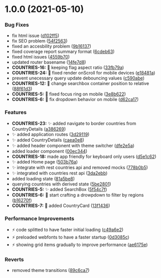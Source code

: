 # 1.0.0 (2021-05-10)


### Bug Fixes

* fix html issue ([d102ff5](https://github.com/victorseara/countries-rest-api-with-theme-switcher/commit/d102ff501b45dde956fea66ac1a98f1769458141))
* fix SEO problem ([54f2563](https://github.com/victorseara/countries-rest-api-with-theme-switcher/commit/54f256357668decfc194d5eee97be2d77f9f8bd7))
* fixed an accesbility problem ([9b16137](https://github.com/victorseara/countries-rest-api-with-theme-switcher/commit/9b16137409b0b4576253c620f059aadff9d47907))
* fixed coverage report summary format ([6cdeb63](https://github.com/victorseara/countries-rest-api-with-theme-switcher/commit/6cdeb63bf1ea0e6f180d1139b263a98e0f60eebc))
* fixed html issues ([4559b70](https://github.com/victorseara/countries-rest-api-with-theme-switcher/commit/4559b706a6e68d554c111fc9ceaff9bd6cf8b5cb))
* updated router basename ([14fe7d8](https://github.com/victorseara/countries-rest-api-with-theme-switcher/commit/14fe7d82ccbd0f358d065e20c69716116a3f05b7))
* **COUNTRIES-16:** :bug: keeping flag aspect ratio ([33fb79a](https://github.com/victorseara/countries-rest-api-with-theme-switcher/commit/33fb79af3e8ee236f6de51c58c48202fbddebc05))
* **COUNTRIES-24:** :bug: fixed render onScroll for mobile devices ([e18481a](https://github.com/victorseara/countries-rest-api-with-theme-switcher/commit/e18481a8044025f0a4aa2893103c58a217e84589))
* prevent unecessary query update debouncing values ([c590abe](https://github.com/victorseara/countries-rest-api-with-theme-switcher/commit/c590abe5a96e4db7d2cbc492b7be1462ccee5b0f))
* **COUNTRIES-12:** :bug: change searchbox container position to relative ([88f61d3](https://github.com/victorseara/countries-rest-api-with-theme-switcher/commit/88f61d3496ed2083ce8aeb1b661b5ab4400b62c0))
* **COUNTRIES-5:** :bug: fixed focus ring on mobile ([3e8b622](https://github.com/victorseara/countries-rest-api-with-theme-switcher/commit/3e8b62230287af341e63aa12fa87d08d3d04c2b9))
* **COUNTRIES-6:** :bug: fix dropdown behavior on mobile ([d62ca17](https://github.com/victorseara/countries-rest-api-with-theme-switcher/commit/d62ca179ba87b2be749c3ccb013894cca5f51648))


### Features

* **COUNTRIES-23:** :sparkles: added navigate to border countries from CountryDetails ([a386269](https://github.com/victorseara/countries-rest-api-with-theme-switcher/commit/a386269e24f4412489404565912cb6f7f22cd2b0))
* :sparkles: added application routes ([3d29119](https://github.com/victorseara/countries-rest-api-with-theme-switcher/commit/3d29119bc7889b2d31ae333733bc22ff6b9551d6))
* :sparkles: added CountryDetails ([caea0e8](https://github.com/victorseara/countries-rest-api-with-theme-switcher/commit/caea0e8b9d27dc3e9e87c6df0d200a2d668beeda))
* :sparkles: added header component with theme switcher ([dfe2e5a](https://github.com/victorseara/countries-rest-api-with-theme-switcher/commit/dfe2e5acc8e5d0d79e5c4d5ce9dc82437bcb596e))
* added loader component ([00ec344](https://github.com/victorseara/countries-rest-api-with-theme-switcher/commit/00ec34453623357a051d1be87d2b394880799328))
* **COUNTRIES-18:** made app friendly for keyboard only users ([d5e1c62](https://github.com/victorseara/countries-rest-api-with-theme-switcher/commit/d5e1c62db4052182783cdf8b36fac74ae38c5fc0))
* :sparkles: added Home page ([503b76a](https://github.com/victorseara/countries-rest-api-with-theme-switcher/commit/503b76adf653930565f0e0a4a3c5f99c45539b08))
* :sparkles: integrate with rest countries api and removed mocks ([778b0b5](https://github.com/victorseara/countries-rest-api-with-theme-switcher/commit/778b0b5c4bb3eba09182bbe2daedaee220f98ef0))
* :sparkles: integrated with countries rest api ([3da2ebb](https://github.com/victorseara/countries-rest-api-with-theme-switcher/commit/3da2ebb242e23a16138d39c7c79e551a1d50c947))
* added loading state ([81a5be8](https://github.com/victorseara/countries-rest-api-with-theme-switcher/commit/81a5be852ba861de9c26e141354a2342f378c005))
* querying countries with derived state ([5be2801](https://github.com/victorseara/countries-rest-api-with-theme-switcher/commit/5be280138cb2462f9e66f8a8d23ad0f285abbbd0))
* **COUNTRIES-5:** :sparkles: added SearchBox ([5f54c7f](https://github.com/victorseara/countries-rest-api-with-theme-switcher/commit/5f54c7f4d91e2d6e8e5b7cde69fd6e0364093edd))
* **COUNTRIES-6:** :construction: start crafting a drowpdown to filter by regions ([b16270f](https://github.com/victorseara/countries-rest-api-with-theme-switcher/commit/b16270faa2fb1c62da2e624820f7cee537a88ea1))
* **COUNTRIES-7:** :construction: added CountryCard ([13f1436](https://github.com/victorseara/countries-rest-api-with-theme-switcher/commit/13f14365f60f837a4a52bda6a0e35e96c8e08e16))


### Performance Improvements

* :zap: code splitted to have faster initial loading ([c49a6e2](https://github.com/victorseara/countries-rest-api-with-theme-switcher/commit/c49a6e244416d2dea141013ec091af5c85ae0ee8))
* :zap: preloaded webfonts to have a faster startup ([0d3085c](https://github.com/victorseara/countries-rest-api-with-theme-switcher/commit/0d3085cfdb72f5d08f894bf5e8dcb44179fe954b))
* :zap: showing grid items gradually to improve performance ([ae6175e](https://github.com/victorseara/countries-rest-api-with-theme-switcher/commit/ae6175e169814704c0380f778a9df536b1f339e0))


### Reverts

* removed theme transitions ([89c6ca7](https://github.com/victorseara/countries-rest-api-with-theme-switcher/commit/89c6ca712f2ca13ac0fd07572c8aab5e5784e919))



